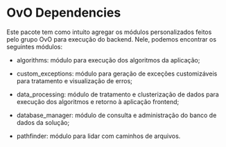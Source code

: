 # OvO Dependencies

Este pacote tem como intuito agregar os módulos personalizados feitos pelo grupo OvO para execução do backend. Nele, podemos encontrar os seguintes módulos:

- algorithms: módulo para execução dos algoritmos da aplicação;

- custom_exceptions: módulo para geração de exceções customizáveis para tratamento e visualização de erros;

- data_processing: módulo de tratamento e clusterização de dados para execução dos algoritmos e retorno à aplicação frontend;

- database_manager: módulo de consulta e administração do banco de dados da solução;

- pathfinder: módulo para lidar com caminhos de arquivos.